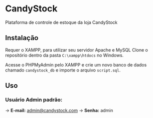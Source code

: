 # CandyStock

Plataforma de controle de estoque da loja CandyStock

## Instalação

Requer o XAMPP, para utilizar seu servidor Apache e MySQL
Clone o repositório dentro da pasta `C:\xampp\htdocs` no Windows.

Acesse o PHPMyAdmin pelo XAMPP e crie um novo banco de dados chamado `candystock_db` e importe o arquivo `script.sql`.

## Uso

### Usuário Admin padrão:
-> **E-mail:** admin@candystock.com
-> **Senha:** admin